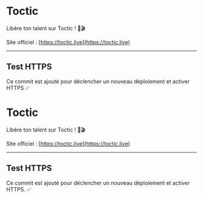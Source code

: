 # Toctic

Libère ton talent sur Toctic ! 🎵🎬

Site officiel : [https://toctic.live](https://toctic.live)

---

## Test HTTPS

Ce commit est ajouté pour déclencher un nouveau déploiement et activer HTTPS ✅

<!-- Trigger HTTPS -->
# Toctic

Libère ton talent sur Toctic ! 🎵🎬

Site officiel : [https://toctic.live](https://toctic.live)

---

## Test HTTPS

Ce commit est ajouté pour déclencher un nouveau déploiement et activer HTTPS. ✅
